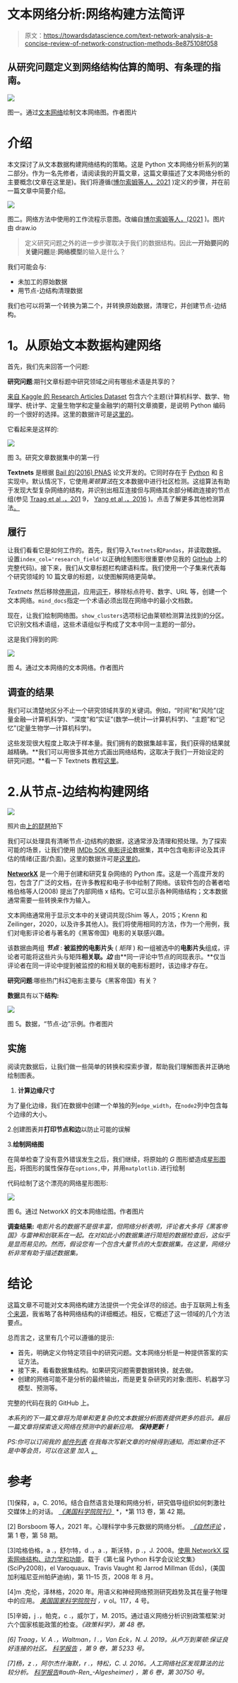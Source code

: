 # 文本网络分析:网络构建方法简评

> 原文：<https://towardsdatascience.com/text-network-analysis-a-concise-review-of-network-construction-methods-8e875108f058>

## 从研究问题定义到网络结构估算的简明、有条理的指南。

![](img/b295ebe5eef41e3def32c1331dfbec3f.png)

图一。通过[文本网络](https://textnets.readthedocs.io/en/stable/)绘制文本网络图。作者图片

# 介绍

本文探讨了从文本数据构建网络结构的策略。这是 Python 文本网络分析系列的第二部分。作为一名先修者，请阅读我的开篇文章，这篇文章描述了文本网络分析的主要概念(文章在这里是)。我们将遵循([博尔索姆等人，2021](https://www.nature.com/articles/s43586-021-00055-w.pdf) )定义的步骤，并在前一篇文章中简要介绍。

![](img/eaaf5abd98cb6588005d06f9df2d4bc6.png)

图二。网络方法中使用的工作流程示意图。改编自[博尔索姆等人，(2021](https://www.nature.com/articles/s43586-021-00055-w.pdf) )。图片由 draw.io

> 定义研究问题之外的进一步步骤取决于我们的数据结构。因此**一开始要问的关键问题**是:**网络模型**的输入是什么？

我们可能会与:

*   未加工的原始数据
*   用节点-边结构清理数据

我们也可以将第一个转换为第二个，并转换原始数据，清理它，并创建节点-边结构。

# **1。从原始文本数据构建网络**

首先，我们先来回答一个问题:

**研究问题**:期刊文章标题中研究领域之间有哪些术语是共享的？

[来自 Kaggle 的 Research Articles Dataset](https://www.kaggle.com/datasets/arashnic/urban-sound?resource=download&select=train_tm) 包含六个主题(计算机科学、数学、物理学、统计学、定量生物学和定量金融学)的期刊文章摘要，是说明 Python 编码的一个很好的选择。这里的数据许可是[这里的](https://creativecommons.org/publicdomain/zero/1.0/)。

它看起来是这样的:

![](img/ff884671c41bf335b1f87a9c9b75fe7e.png)

图 3。研究文章数据集中的第一行

**Textnets** 是根据 [Bail 的(2016) PNAS](https://www.pnas.org/doi/full/10.1073/pnas.1607151113) 论文开发的。它同时存在于 [Python](https://textnets.readthedocs.io/en/stable/) 和 [R](https://github.com/cbail/textnets) 实现中。默认情况下，它使用*莱顿算法*在文本数据中进行社区检测。这组算法有助于发现大型复杂网络的结构，并识别出相互连接但与网络其余部分稀疏连接的节点组(参见 [Traag et al .，201](https://www.nature.com/articles/s41598-019-41695-z) 9， [Yang et al .，2016](https://www.nature.com/articles/srep30750%29) )。点击了解更多其他检测算法[。](https://textnets.readthedocs.io/en/stable/advanced.html?highlight=community%20detection#using-alternate-community-detection-algorithms)

## 履行

让我们看看它是如何工作的。首先，我们导入`Textnets`和`Pandas`，并读取数据。设置`index_col='research_field'`以正确绘制图形很重要(参见我的 [GitHub](https://github.com/PetrKorab/Text-Network-Analysis-A-Concise-Review-of-Network-Construction-Methods) 上的完整代码)。接下来，我们从文章标题栏构建语料库。我们使用一个子集来代表每个研究领域的 10 篇文章的标题，以使图解网络更简单。

*Textnets* 然后移除[停用词](https://en.wikipedia.org/wiki/Stop_word)，应用[词干](https://www.geeksforgeeks.org/introduction-to-stemming/)，移除标点符号、数字、URL 等，创建一个文本网络。`mind_docs`指定一个术语必须出现在网络中的最小文档数。

现在，让我们绘制网络图。`show_clusters`选项标记由莱顿检测算法找到的分区。它识别文档术语组，这些术语组似乎构成了文本中同一主题的一部分。

这是我们得到的网:

![](img/7c7b0e2ecb42af3b9f2e8dd4a8c6766f.png)

图 4。通过文本网络的文本网络。作者图片

## 调查的结果

我们可以清楚地区分不止一个研究领域共享的关键词。例如，“时间”和“风险”(定量金融—计算机科学)、“深度”和“实证”(数学—统计—计算机科学)、“主题”和“记忆”(定量生物学—计算机科学)。

这些发现很大程度上取决于样本量。我们拥有的数据集越丰富，我们获得的结果就越精确。**我们可以用很多其他方式画出网络结构，这取决于我们一开始设定的研究问题。**看一下 Textnets 教程[这里](https://textnets.readthedocs.io/en/stable/tutorial.html)。

# 2.从节点-边结构构建网络

![](img/2d6b6f87de08723f70c68ba806290f7b.png)

照片由[上的](https://unsplash.com?utm_source=medium&utm_medium=referral)[琵琶](https://unsplash.com/@milestogobeforeisleep?utm_source=medium&utm_medium=referral)拍下

我们可以处理具有清晰节点-边结构的数据，这通常涉及清理和预处理。为了探索可能的场景，让我们使用 [IMDb 50K 电影评论](https://www.kaggle.com/datasets/atulanandjha/imdb-50k-movie-reviews-test-your-bert)数据集，其中包含电影评论及其评估的情绪(正面/负面)。这里的数据许可是[这里的](http://www.gnu.org/licenses/lgpl-3.0.html)。

[**NetworkX**](https://networkx.org/documentation/latest/index.html) 是一个用于创建和研究复杂网络的 Python 库。这是一个高度开发的包，包含了广泛的文档，在许多教程和电子书中绘制了网络。该软件包的合著者哈格伯格等人(2008) 提出了内部网络 x 结构。它可以显示各种网络结构；文本数据通常需要一些转换来作为输入。

文本网络通常用于显示文本中的关键词共现(Shim 等人，2015；Krenn 和 Zeilinger，2020，以及许多其他人)。我们将使用相同的方法，作为一个用例，我们对电影评论者与著名的《黑客帝国》电影的关联感兴趣。

该数据由两组 ***节点*** : **被监控的电影片头** ( *矩阵* ) 和一组被选中的**电影片头**组成，评论者可能将这些片头与矩阵**相关联。*边*** 由**同一评论中节点的同现表示。**仅当评论者在同一评论中提到被监控的和相关联的电影标题时，该边缘才存在。

**研究问题**:哪些热门科幻电影主要与《黑客帝国》有关？

**数据**具有以下**结构:**

![](img/eaba1f229ad7d73fd5222ba64a3873a7.png)

图 5。数据，“节点-边”示例。作者图片

## **实施**

阅读完数据后，让我们做一些简单的转换和探索步骤，帮助我们理解图表并正确地绘制图表。

1.  **计算边缘尺寸**

为了量化边缘，我们在数据中创建一个单独的列`edge_width`，在`node2`列中包含每个边缘的大小。

2.创建图表并**打印节点和边**以防止可能的误解

3.**绘制网络图**

在简单检查了没有意外错误发生之后，我们继续，将原始的 *G* 图形塑造成[星形图形](https://networkx.org/documentation/latest/reference/generated/networkx.generators.classic.star_graph.html?highlight=star_graph)，将图形的属性保存在`options,`中，并用`matplotlib.`进行绘制

代码绘制了这个漂亮的网络星形图形:

![](img/6d39f3432a18ce145ea105de98e62775.png)

图 6。通过 NetworkX 的文本网络绘图。作者图片

**调查结果:** *电影片名的数据不是很丰富，但网络分析表明，评论者大多将《黑客帝国》与雷神和创联系在一起。在对如此小的数据集进行简短的数据检查后，这似乎是显而易见的。然而，假设您有一个包含大量节点的大型数据集。在这里，网络分析非常有助于描述数据集。*

# 结论

这篇文章不可能对文本网络构建方法提供一个完全详尽的综述。由于互联网上有[多个来源](https://networkx.org/documentation/stable/reference/classes/index.html#)，我省略了各种网络结构的详细概述。相反，它概述了这一领域的几个方法要点。

总而言之，这里有几个可以遵循的提示:

*   首先，明确定义你特定项目中的研究问题。文本网络分析是一种提供答案的实证方法。
*   接下来，看看数据集结构。如果研究问题需要数据转换，就去做。
*   创建的网络可能不是分析的最终输出，而是更复杂研究的对象:图形、机器学习模型、预测等。

完整的代码在我的 GitHub 上。

*本系列的下一篇文章将为简单和更复杂的文本数据分析图表提供更多的启示。最后一篇文章将探索语义网络在预测中的最新应用。* ***保持更新！***

*PS:你可以订阅我的* [*邮件列表*](https://medium.com/subscribe/@petrkorab) *在我每次写新文章的时候得到通知。而如果你还不是中等会员，可以在这里* *加入* [*。*](https://medium.com/@petrkorab/membership)

# 参考

[1]保释，a，C. 2016。结合自然语言处理和网络分析，研究倡导组织如何刺激社交媒体上的对话。 [*《美国科学院院刊》*](https://www.pnas.org/doi/pdf/10.1073/pnas.1607151113) *，*第 113 卷，第 42 期。

[2] Borsboom 等人，2021 年。心理科学中多元数据的网络分析。 [*《自然评论*](https://www.nature.com/articles/s43586-021-00055-w.pdf) ，第 1 卷，第 58 期。

[3]哈格伯格，a .，舒尔特，d .，a .，斯沃特，p .，J. 2008。[使用 NetworkX 探索网络结构、动力学和功能](https://conference.scipy.org/proceedings/SciPy2008/paper_2/)，载于《第七届 Python 科学会议论文集》(SciPy2008)，el Varoquaux、Travis Vaught 和 Jarrod Millman (Eds)，(美国加利福尼亚州帕萨迪纳)，第 11–15 页，2008 年 8 月。

[4]m .克伦，泽林格，2020 年。用语义和神经网络预测研究趋势及其在量子物理中的应用。 [*美国国家科学院院刊*](https://www.pnas.org/doi/10.1073/pnas.1914370116) *，v* ol。117，4 号。

[5]辛姆，j .，帕克，c .，威尔丁，M. 2015。通过语义网络分析识别政策框架:对六个国家核能政策的检查。[](https://link.springer.com/article/10.1007/s11077-015-9211-3)*《政策科学》，第 48 卷。*

*[6] Traag，V. A .，Waltman，l .，Van Eck，N. J. 2019。从卢万到莱顿:保证良好连接的社区。 [*科学报告*](https://www.nature.com/articles/s41598-019-41695-z) ，第 9 卷，第 5233 号。*

*[7]杨，z .，阿尔杰什海默，r .，特松，C. J. 2016。人工网络社区发现算法的比较分析。 [*科学报告*](https://www.nature.com/articles/srep30750)#auth-Ren_-Algesheimer) ，第 6 卷，第 30750 号。*